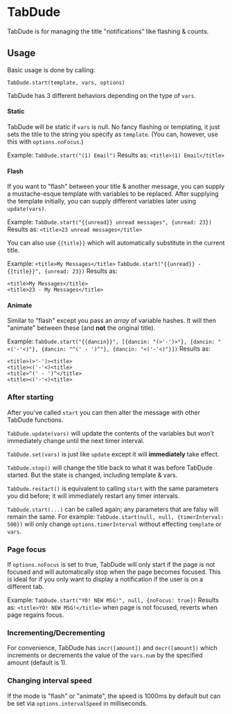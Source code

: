 # TabDude #

TabDude is for managing the title "notifications" like flashing & counts.

## Usage ##

Basic usage is done by calling:

```TabDude.start(template, vars, options)```

TabDude has 3 different behaviors depending on the type of `vars`.

#### Static ####

TabDude will be static if `vars` is null. No fancy flashing or templating, it
just sets the title to the string you specify as `template`. (You can, however,
use this with `options.noFocus`.)

Example:
```TabDude.start("(1) Email")```
Results as:
```<title>(1) Email</title>```


#### Flash ####

If you want to "flash" between your title & another message, you can supply a 
mustache-esque template with variables to be replaced. After supplying the
template initially, you can supply different variables later using
`update(vars)`.

Example:
```TabDude.start("{{unread}} unread messages", {unread: 23})```
Results as:
```<title>23 unread messages</title>```


You can also use `{{title}}` which will automatically substitute in the current
title.

Example:
```<title>My Messages</title>```
```TabDude.start("{{unread}} - {{title}}", {unread: 23})```
Results as:
``` Alternating between:
<title>My Messages</title>
<title>23 - My Messages</title>
```


#### Animate ####

Similar to "flash" except you pass an _array_ of variable hashes. It will then
"animate" between these (and __not__ the original title).

Example:
```TabDude.start("{{dancin}}", [{dancin: "(>'-')>"}, {dancin: "<('-'<)"}, {dancin: "^(' - ')^"}, {dancin: "<('-'<)"}])```
Results as:
```Alternating between:
<title>(>'-')><title>
<title><('-'<)<title>
<title>^(' - ')^</title>
<title><('-'<)<title>
```


### After starting ###

After you've called `start` you can then alter the message with other TabDude
functions.

```TabDude.update(vars)``` will update the contents of the variables but _won't_
immediately change until the next timer interval.

```TabDude.set(vars)``` is just like `update` except it will __immediately__
take effect.

```TabDude.stop()``` will change the title back to what it was before TabDude
started. But the state is changed, including template & vars.

```TabDude.restart()``` is equivalent to calling `start` with the same
parameters you did before; it will immediately restart any timer intervals.

```TabDude.start(...)``` can be called again; any parameters that are falsy will
remain the same. For example: `TabDude.start(null, null, {timerInterval: 500})`
will only change `options.timerInterval` without effecting `template` or `vars`.


### Page focus ###

If `options.noFocus` is set to true, TabDude will only start if the
page is not focused and will automatically stop when the page becomes focused.
This is ideal for if you only want to display a notification if the user is on
a different tab.

Example:
```TabDude.start("YO! NEW MSG!", null, {noFocus: true})```
Results as:
```<title>YO! NEW MSG!</title>```
when page is not focused, reverts when page regains focus.


### Incrementing/Decrementing ###

For convenience, TabDude has `incr([amount])` and `decr([amount])` which
increments or decrements the value of the `vars.num` by the specified amount
(default is 1).

### Changing interval speed ###

If the mode is "flash" or "animate", the speed is 1000ms by default but can be
set via `options.intervalSpeed` in milliseconds.